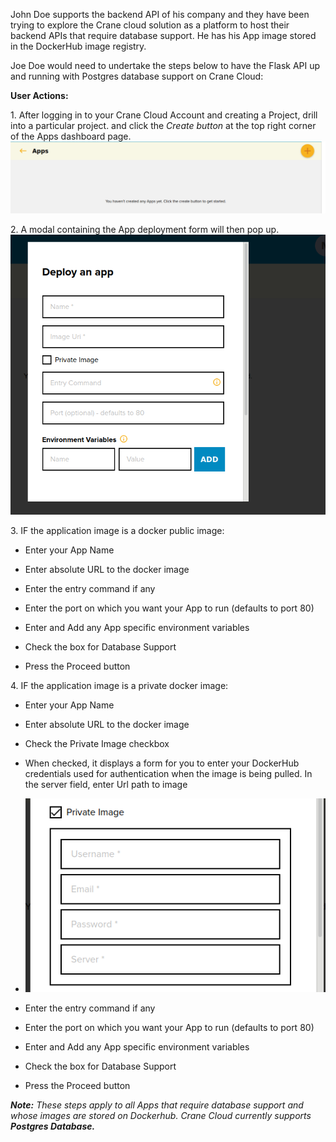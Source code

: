 John Doe supports the backend API of his company and they have been trying to explore the Crane cloud solution as a platform to host their backend APIs that require database support. He has his App image stored in the DockerHub image registry. 

Joe Doe would need to undertake the steps below to have the Flask API up and running with Postgres database support on Crane Cloud: 

**User Actions:**

1\. After logging in to your Crane Cloud Account and creating a Project, drill into a particular project. and click the *Create button* at the top right corner of the Apps dashboard page.
![](../img/empty_project.png)

2\. A modal containing the App deployment form will then pop up.
![](../img/deploy_modal.png)

3\.  IF the application image is a docker public image:

* Enter your App Name

* Enter absolute URL to the docker image

* Enter the entry command if any

* Enter the port on which you want your App to run (defaults to port 80)

* Enter and Add any App specific environment variables

* Check the box for Database Support

* Press the Proceed button

4\. IF the application image is a private docker image:

* Enter your App Name

* Enter absolute URL to the docker image

* Check the Private Image checkbox

* When checked, it displays a form for you to enter your DockerHub credentials used for authentication when the image is being pulled. In the server field, enter Url path to image 

* ![](../img/private_image.png)

* Enter the entry command if any

* Enter the port on which you want your App to run (defaults to port 80)

* Enter and Add any App specific environment variables

* Check the box for Database Support

* Press the Proceed button

***Note:**  These steps apply to all Apps that require database support and whose images are stored on Dockerhub. Crane Cloud currently supports **Postgres Database.***
